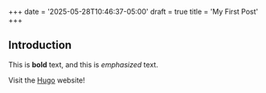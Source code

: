 +++
date = '2025-05-28T10:46:37-05:00'
draft = true
title = 'My First Post'
+++
## Introduction

This is **bold** text, and this is *emphasized* text.

Visit the [Hugo](https://gohugo.io) website!
